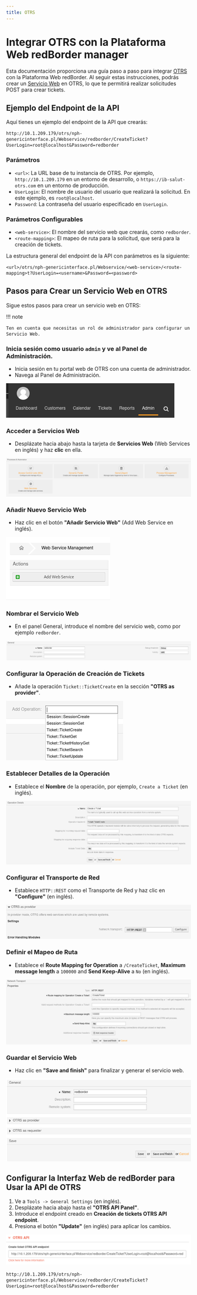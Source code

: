 ```yaml
---
title: OTRS
---
```


# Integrar OTRS con la Plataforma Web redBorder manager

Esta documentación proporciona una guía paso a paso para integrar [OTRS](https://otrs.com/) con la Plataforma Web redBorder. Al seguir estas instrucciones, podrás crear un [Servicio Web](https://academy.otrs.com/doc/admin/processes-automation/web-services/) en OTRS, lo que te permitirá realizar solicitudes POST para crear tickets.

## Ejemplo del Endpoint de la API

Aquí tienes un ejemplo del endpoint de la API que crearás:

```http title="Create Ticket API Endpoint"
http://10.1.209.179/otrs/nph-genericinterface.pl/Webservice/redborder/CreateTicket?UserLogin=root@localhost&Password=redborder
```

### Parámetros

- `<url>`: La URL base de tu instancia de OTRS. Por ejemplo, `http://10.1.209.179` en un entorno de desarrollo, o `https://ib-salut-otrs.com` en un entorno de producción.
- `UserLogin`: El nombre de usuario del usuario que realizará la solicitud. En este ejemplo, es `root@localhost`.
- `Password`: La contraseña del usuario especificado en `UserLogin`.

### Parámetros Configurables

- `<web-service>`: El nombre del servicio web que crearás, como `redborder`.
- `<route-mapping>`: El mapeo de ruta para la solicitud, que será para la creación de tickets.

La estructura general del endpoint de la API con parámetros es la siguiente:

```http title="API de la creación de tickets visto con parámetros"
<url>/otrs/nph-genericinterface.pl/Webservice/<web-service>/<route-mapping>t?UserLogin=<username>&Password=<password>
```

## Pasos para Crear un Servicio Web en OTRS

Sigue estos pasos para crear un servicio web en OTRS:

!!! note

    Ten en cuenta que necesitas un rol de administrador para configurar un Servicio Web.

### Inicia sesión como usuario `admin` y ve al Panel de Administración.

- Inicia sesión en tu portal web de OTRS con una cuenta de administrador.
- Navega al Panel de Administración.

![Admin panel](images/otrs_step_1.png)

### Acceder a Servicios Web

- Desplázate hacia abajo hasta la tarjeta de **Servicios Web** (Web Services en inglés) y haz **clic** en ella.

![Web Service card](images/otrs_step_2.png)

### Añadir Nuevo Servicio Web

- Haz clic en el botón **"Añadir Servicio Web"** (Add Web Service en inglés).

![Add Web Service Button](images/otrs_step_3.png)

### Nombrar el Servicio Web

- En el panel General, introduce el nombre del servicio web, como por ejemplo `redborder`.

![Set redborder as Name in General Panel](images/otrs_step_4.png)

### Configurar la Operación de Creación de Tickets

- Añade la operación `Ticket::TicketCreate` en la sección **"OTRS as provider"**.

![Set Ticket::TicketCreate Operation in the OTRS as provider panel](images/otrs_step_5.png)

### Establecer Detalles de la Operación

- Establece el **Nombre** de la operación, por ejemplo, `Create a Ticket` (en inglés).

![Set a name for the Create Ticket Operation](images/otrs_step_6.png)

### Configurar el Transporte de Red

- Establece `HTTP::REST` como el Transporte de Red y haz clic en **"Configure"** (en inglés).

![Set HTTP::REST as Network Transport and click to configure](images/otrs_step_7.png)

### Definir el Mapeo de Ruta

- Establece el **Route Mapping for Operation** a `/CreateTicket`, **Maximum message length** a `100000` and **Send Keep-Alive** a `No` (en inglés).

![set HTTP::REST as Network Transport and click to configure](images/otrs_step_8.png)

### Guardar el Servicio Web

- Haz clic en **"Save and finish"** para finalizar y generar el servicio web.

![set HTTP::REST as Network Transport and click to configure](images/otrs_step_9.png)

## Configurar la Interfaz Web de redBorder para Usar la API de OTRS

1. Ve a `Tools -> General Settings` (en inglés).
2. Desplázate hacia abajo hasta el  **"OTRS API Panel"**.
3. Introduce el endpoint creado en **Creación de tickets OTRS API endpoint**.
4. Presiona el botón **"Update"** (en inglés) para aplicar los cambios.

![Configure redBorder Web UI to Use the OTRS API](images/otrs_step_10.png)

```http title="Ejemplo del endpoint creado"
http://10.1.209.179/otrs/nph-genericinterface.pl/Webservice/redborder/CreateTicket?UserLogin=root@localhost&Password=redborder
```
